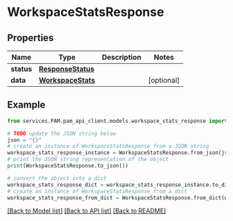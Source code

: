 # WorkspaceStatsResponse


## Properties

Name | Type | Description | Notes
------------ | ------------- | ------------- | -------------
**status** | [**ResponseStatus**](ResponseStatus.md) |  | 
**data** | [**WorkspaceStats**](WorkspaceStats.md) |  | [optional] 

## Example

```python
from services.PAM.pam_api_client.models.workspace_stats_response import WorkspaceStatsResponse

# TODO update the JSON string below
json = "{}"
# create an instance of WorkspaceStatsResponse from a JSON string
workspace_stats_response_instance = WorkspaceStatsResponse.from_json(json)
# print the JSON string representation of the object
print(WorkspaceStatsResponse.to_json())

# convert the object into a dict
workspace_stats_response_dict = workspace_stats_response_instance.to_dict()
# create an instance of WorkspaceStatsResponse from a dict
workspace_stats_response_from_dict = WorkspaceStatsResponse.from_dict(workspace_stats_response_dict)
```
[[Back to Model list]](../README.md#documentation-for-models) [[Back to API list]](../README.md#documentation-for-api-endpoints) [[Back to README]](../README.md)


